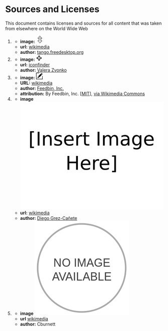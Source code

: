 # Sources and Licenses

This document contains licenses and sources for all content that was taken from elsewhere on the World Wide Web

1. 	* **image:** ![up-down arrow](images/updown.png) 
	* **url:** [wikimedia](https://commons.wikimedia.org/wiki/File:LibreOffice_3.4_tango_icon_lc_arrowshapes.up-down-arrow.png)
	* **author:** [tango.freedesktop.org](http://tango.freedesktop.org/)
2. 	* **image:** ![drag](images/drag.png)
	* **url:** [iconfinder](https://www.iconfinder.com/icons/103039/arrow_cursor_drag_icon#size=26)
	* **author:** [Valera Zvonko](https://www.iconfinder.com/happyiconstudio)
3.	* **image:** ![drag](images/Feedbin-Icon-home-edit.png)
	* **URL:** [wikimedia](https://commons.wikimedia.org/wiki/File%3AFeedbin-Icon-home-edit.svg)
	* **author:** [Feedbin, Inc.](https://github.com/feedbin/feedbin/tree/master/app/assets/images)
	* **attribution:** By Feedbin, Inc. [<a href="http://opensource.org/licenses/mit-license.php">MIT</a>], <a href="https://commons.wikimedia.org/wiki/File%3AFeedbin-Icon-home-edit.svg">via Wikimedia Commons</a> 
4.	* **image** ![drag](images/insert_image.svg)
	* **url:** [wikimedia](https://commons.wikimedia.org/wiki/File:-Insert_image_here-.svg)
	* **author:** [Diego Grez-Cañete](https://commons.wikimedia.org/wiki/User:Diego_Grez-Ca%C3%B1ete)
5.  * **image** ![unavailable](images/unavailable.svg)
    * **url** [wikimedia](https://commons.wikimedia.org/wiki/File%3ANo_image_available.svg)
    * **author:** Cburnett
